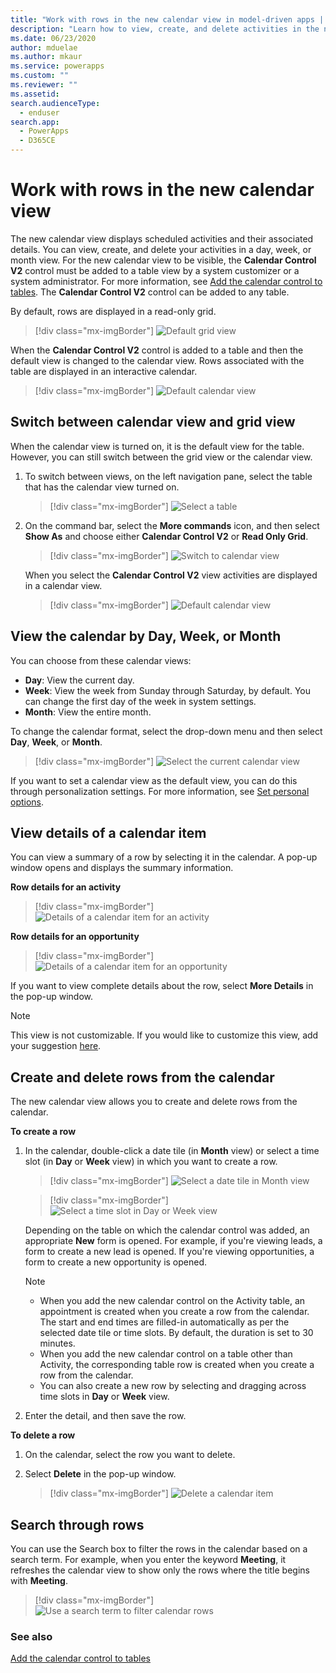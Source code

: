```yaml
---
title: "Work with rows in the new calendar view in model-driven apps | MicrosoftDocs"
description: "Learn how to view, create, and delete activities in the new calendar view."
ms.date: 06/23/2020
author: mduelae
ms.author: mkaur
ms.service: powerapps
ms.custom: ""
ms.reviewer: ""
ms.assetid: 
search.audienceType: 
  - enduser
search.app: 
  - PowerApps
  - D365CE
---
```


# Work with rows in the new calendar view

The new calendar view displays scheduled activities and their associated details. You can view, create, and delete your activities in a day, week, or month view. For the new calendar view to be visible, the **Calendar Control V2** control must be added to a table view by a system customizer or a system administrator. For more information, see [Add the calendar control to tables](https://docs.microsoft.com/powerapps/maker/model-driven-apps/add-calendar-control). The **Calendar Control V2** control can be added to any table.

By default, rows are displayed in a read-only grid. 

> [!div class="mx-imgBorder"]
> ![Default grid view](media/default-grid-view-1.png "Default grid view") 


When the **Calendar Control V2** control is added to a table and then the default view is changed to the calendar view. Rows associated with the table are displayed in an interactive calendar.

> [!div class="mx-imgBorder"]
> ![Default calendar view](media/cal-view.png "Default calendar view") 


## Switch between calendar view and grid view

When the calendar view is turned on, it is the default view for the table. However, you can still switch between the grid view or the calendar view.

1. To switch between views, on the left navigation pane, select the table that has the calendar view turned on.

   > [!div class="mx-imgBorder"]
   > ![Select a table](media/cal-view-1.png "Select a table") 

2.  On the command bar, select the **More commands** icon, and then select **Show As** and choose either **Calendar Control V2** or **Read Only Grid**.

    > [!div class="mx-imgBorder"]
    > ![Switch to calendar view](media/switch-calendar-view-1.png "Switch to calendar view") 

    When you select the **Calendar Control V2** view activities are displayed in a calendar view.

    > [!div class="mx-imgBorder"]
    > ![Default calendar view](media/cal-view.png "Default calendar view") 

## View the calendar by Day, Week, or Month

You can choose from these calendar views:

- **Day**: View the current day.
- **Week**: View the week from Sunday through Saturday, by default. You can change the first day of the week in system settings.
- **Month**: View the entire month.

To change the calendar format, select the drop-down menu and then select **Day**, **Week**, or **Month**.

 > [!div class="mx-imgBorder"]
 > ![Select the current calendar view](media/cal-nav-bar-1.png "Select the current calendar view") 


If you want to set a calendar view as the default view, you can do this through personalization settings. For more information, see [Set personal options](https://docs.microsoft.com/powerapps/user/set-personal-options#activities-tab-options).

## View details of a calendar item

You can view a summary of a row by selecting it in the calendar. A pop-up window opens and displays the summary information.

**Row details for an activity**

> [!div class="mx-imgBorder"]
> ![Details of a calendar item for an activity](media/details-pop-up.png "Details of a calendar item for an activity") 

**Row details for an opportunity**

> [!div class="mx-imgBorder"]
> ![Details of a calendar item for an opportunity](media/opportunity-details-pop-up.png "Details of a calendar item for an opportunity") 

If you want to view complete details about the row, select **More Details** in the pop-up window.

> [!NOTE]
> This view is not customizable. If you would like to customize this view, add your suggestion [here](https://ideas.powerapps.com).

## Create and delete rows from the calendar

The new calendar view allows you to create and delete rows from the calendar.

**To create a row**

1.  In the calendar, double-click a date tile (in **Month** view) or select a time slot (in **Day** or **Week** view) in which you want to create a row.

    > [!div class="mx-imgBorder"]
    > ![Select a date tile in Month view](media/date-tile.png "Select a date tile in Month view")

    > [!div class="mx-imgBorder"]
    > ![Select a time slot in Day or Week view](media/time-slot.png "Select a time slot in Day or Week view") 

    Depending on the table on which the calendar control was added, an appropriate **New** form is opened. For example, if you're viewing leads, a form to create a new lead is opened. If you're viewing opportunities, a form to create a new opportunity is opened.

    > [!NOTE]
    > - When you add the new calendar control on the Activity table, an appointment is created when you create a row from the calendar. The start and end times are filled-in automatically as per the selected date tile or time slots. By default, the duration is set to 30 minutes.
    > - When you add the new calendar control on a table other than Activity, the corresponding table row is created when you create a row from the calendar.
    > - You can also create a new row by selecting and dragging across time slots in **Day** or **Week** view.

2.  Enter the detail, and then save the row. 

**To delete a row**

1.  On the calendar, select the row you want to delete.

2.  Select **Delete** in the pop-up window.

    > [!div class="mx-imgBorder"]
    > ![Delete a calendar item](media/delete-record-cal.png "Delete a calendar item")

## Search through rows

You can use the Search box to filter the rows in the calendar based on a search term. For example, when you enter the keyword **Meeting**, it refreshes the calendar view to show only the rows where the title begins with **Meeting**.

> [!div class="mx-imgBorder"]
> ![Use a search term to filter calendar rows](media/search-cal.png "Use a search term to filter calendar rows")

### See also

[Add the calendar control to tables](../maker/model-driven-apps/add-calendar-control.md)
